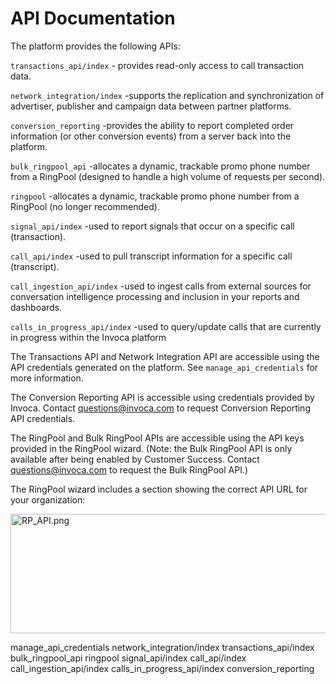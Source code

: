 API Documentation
=================

The platform provides the following APIs:

`transactions_api/index` - provides read-only access to call transaction
data.

`network_integration/index` -supports the replication and
synchronization of advertiser, publisher and campaign data between
partner platforms.

`conversion_reporting` -provides the ability to report completed order
information (or other conversion events) from a server back into the
platform.

`bulk_ringpool_api` -allocates a dynamic, trackable promo phone number
from a RingPool (designed to handle a high volume of requests per
second).

`ringpool` -allocates a dynamic, trackable promo phone number from a
RingPool (no longer recommended).

`signal_api/index` -used to report signals that occur on a specific call
(transaction).

`call_api/index` -used to pull transcript information for a specific
call (transcript).

`call_ingestion_api/index` -used to ingest calls from external sources
for conversation intelligence processing and inclusion in your reports
and dashboards.

`calls_in_progress_api/index` -used to query/update calls that are
currently in progress within the Invoca platform

The Transactions API and Network Integration API are accessible using
the API credentials generated on the platform. See
`manage_api_credentials` for more information.

The Conversion Reporting API is accessible using credentials provided by
Invoca. Contact <questions@invoca.com> to request Conversion Reporting
API credentials.

The RingPool and Bulk RingPool APIs are accessible using the API keys
provided in the RingPool wizard. (Note: the Bulk RingPool API is only
available after being enabled by Customer Success. Contact
<questions@invoca.com> to request the Bulk RingPool API.)

The RingPool wizard includes a section showing the correct API URL for
your organization:

<img src="https://lh6.googleusercontent.com/bPAQy29TdQ_Pljxyv5gh520cLnWHWNWUXyU8_GrN52yLNOdkKlWZPzFLCOKgdE-IejM3XDdJGZyJtQ8EMprqwUSImYfuffWuXMGQAYAFzEbMOxt7Ggtp59Q96AOf6a3BeQ"  class="info-img" width="544px;" height="191px;" style="border-style: none;" alt="RP_API.png" />

manage\_api\_credentials network\_integration/index
transactions\_api/index bulk\_ringpool\_api ringpool signal\_api/index
call\_api/index call\_ingestion\_api/index
calls\_in\_progress\_api/index conversion\_reporting
